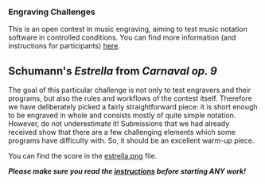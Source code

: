 ### Engraving Challenges

This is an open contest in music engraving, aiming to
test music notation software in controlled conditions.
You can find more information (and instructions for participants)
[here](https://github.com/engraving-challenges/main).


Schumann's _Estrella_ from _Carnaval op. 9_
-------------------------------------------

The goal of this particular challenge is not only to test engravers
and their programs, but also the rules and workflows of the contest itself.
Therefore we have deliberately picked a fairly straightforward piece:
it is short enough to be engraved in whole and consists mostly of quite
simple notation.  However, do not underestimate it!  Submissions that
we had already received show that there are a few challenging elements
which some programs have difficulty with.  So, it should be an excellent
warm-up piece.

You can find the score in the [estrella.png](estrella.png) file.

**_Please make sure you read the [instructions](http://github.com/engraving-challenges/main/blob/master/README.md#instructions) before starting ANY work!_**
